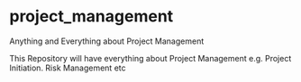 # project_management
Anything and Everything about Project Management 

This Repository will have everything about Project Management e.g. Project Initiation. Risk Management etc
